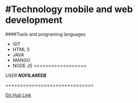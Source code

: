 #Technology mobile and web development
======================================
####Tools and programing languages
+ GIT
+ HTML 5
+ JAVA
+ MANGO
+ NODE JS
 ==================
 
*USER* ***NOFILAREEB***

==============================

[Git Hub Link](https://github.com/)
